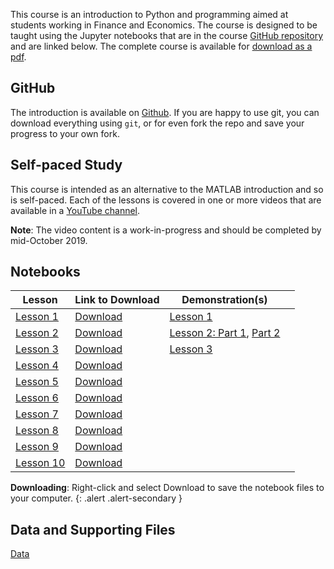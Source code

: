 <!--
.. title: Python Course
.. hidetitle: true
.. slug: course
.. date: 2019-09-03 01:04:08 UTC+01:00
.. tags: 
.. category: 
.. link: 
.. description: 
.. type: text
.. jumbotron: Python Introduction
.. jumbotron_text: An brief introduction targeted at first time users of Python who do not have programming experience.
.. jumbotron_color: #FFE162
-->

This course is an introduction to Python and programming aimed at students working
in Finance and Economics. The course is designed to be taught using the Jupyter notebooks
that are in the course [GitHub repository](https://github.com/bashtage/python-introduction) and
are linked below. The complete course is available for
[download as a pdf](/files/teaching/python/course/python-introduction.pdf).

## GitHub

The introduction is available on [Github](https://github.com/bashtage/python-introduction). 
If you are happy to use git, you can download everything
using `git`, or for even fork the repo and save your progress to your own fork.

## Self-paced Study
This course is intended as an alternative to the MATLAB introduction and so
is self-paced.  Each of the lessons is covered in one or more videos that are
available in a [YouTube channel](https://www.youtube.com/playlist?list=PLVR_rJLcetzkqoeuhpIXmG9uQCtSoGBz1).

**Note**: The video content is a work-in-progress and should be completed by mid-October 2019.


## Notebooks

| ﻿Lesson                                         | Link to Download                                          | Demonstration(s)                                  |                                                   |
|-------------------------------------------------|-----------------------------------------------------------|---------------------------------------------------|---------------------------------------------------|
| [Lesson 1](/teaching/python/course/lesson-1/)   | [Download](/files/teaching/python/course/lesson-1.ipynb)  | [Lesson 1](https://youtu.be/jpqjJYLQKUY)          |                                                   |
| [Lesson 2](/teaching/python/course/lesson-2/)   | [Download](/files/teaching/python/course/lesson-2.ipynb)  | [Lesson 2: Part 1](https://youtu.be/Ad7LyDNi0gA), [Part 2](https://youtu.be/HA4IFknbYp8)    |
| [Lesson 3](/teaching/python/course/lesson-3/)   | [Download](/files/teaching/python/course/lesson-3.ipynb)  | [Lesson 3](https://youtu.be/PCuFwtvAzfE)          |                                                   |
| [Lesson 4](/teaching/python/course/lesson-4/)   | [Download](/files/teaching/python/course/lesson-4.ipynb)  |                                                   |                                                   |
| [Lesson 5](/teaching/python/course/lesson-5/)   | [Download](/files/teaching/python/course/lesson-5.ipynb)  |                                                   |                                                   |
| [Lesson 6](/teaching/python/course/lesson-6/)   | [Download](/files/teaching/python/course/lesson-6.ipynb)  |                                                   |                                                   |
| [Lesson 7](/teaching/python/course/lesson-7/)   | [Download](/files/teaching/python/course/lesson-7.ipynb)  |                                                   |                                                   |
| [Lesson 8](/teaching/python/course/lesson-8/)   | [Download](/files/teaching/python/course/lesson-8.ipynb)  |                                                   |                                                   |
| [Lesson 9](/teaching/python/course/lesson-9/)   | [Download](/files/teaching/python/course/lesson-9.ipynb)  |                                                   |                                                   |
| [Lesson 10](/teaching/python/course/lesson-10/) | [Download](/files/teaching/python/course/lesson-10.ipynb) |                                                   |                                                   |

**Downloading**: Right-click and select Download to save the notebook files to your computer.
{: .alert .alert-secondary }


## Data and Supporting Files
[Data](/files/teaching/python/course/data.zip) <i class="primary far fa-file-archive"></i>
